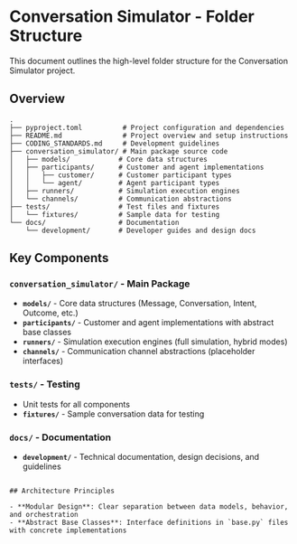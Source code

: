 # Conversation Simulator - Folder Structure

This document outlines the high-level folder structure for the Conversation Simulator project.

## Overview

```
.
├── pyproject.toml          # Project configuration and dependencies
├── README.md               # Project overview and setup instructions
├── CODING_STANDARDS.md     # Development guidelines
├── conversation_simulator/ # Main package source code
│   ├── models/            # Core data structures
│   ├── participants/      # Customer and agent implementations
│   │   ├── customer/      # Customer participant types
│   │   └── agent/         # Agent participant types
│   ├── runners/           # Simulation execution engines
│   └── channels/          # Communication abstractions
├── tests/                 # Test files and fixtures
│   └── fixtures/          # Sample data for testing
└── docs/                  # Documentation
    └── development/       # Developer guides and design docs
```

## Key Components

### `conversation_simulator/` - Main Package
- **`models/`** - Core data structures (Message, Conversation, Intent, Outcome, etc.)
- **`participants/`** - Customer and agent implementations with abstract base classes
- **`runners/`** - Simulation execution engines (full simulation, hybrid modes)
- **`channels/`** - Communication channel abstractions (placeholder interfaces)

### `tests/` - Testing
- Unit tests for all components
- **`fixtures/`** - Sample conversation data for testing

### `docs/` - Documentation  
- **`development/`** - Technical documentation, design decisions, and guidelines
```

## Architecture Principles

- **Modular Design**: Clear separation between data models, behavior, and orchestration
- **Abstract Base Classes**: Interface definitions in `base.py` files with concrete implementations
